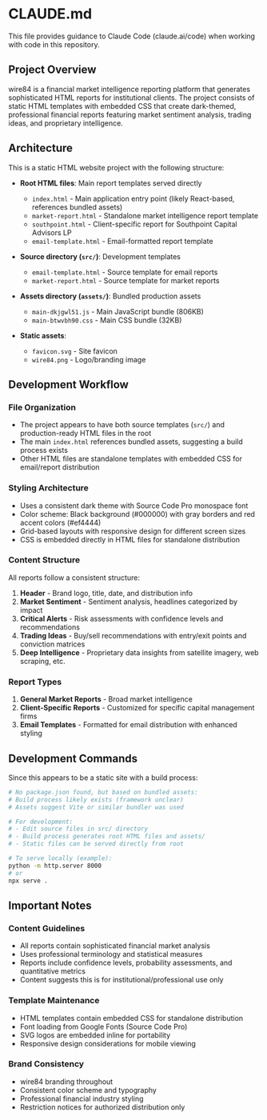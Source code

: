 # CLAUDE.md

This file provides guidance to Claude Code (claude.ai/code) when working with code in this repository.

## Project Overview

wire84 is a financial market intelligence reporting platform that generates sophisticated HTML reports for institutional clients. The project consists of static HTML templates with embedded CSS that create dark-themed, professional financial reports featuring market sentiment analysis, trading ideas, and proprietary intelligence.

## Architecture

This is a static HTML website project with the following structure:

- **Root HTML files**: Main report templates served directly
  - `index.html` - Main application entry point (likely React-based, references bundled assets)
  - `market-report.html` - Standalone market intelligence report template
  - `southpoint.html` - Client-specific report for Southpoint Capital Advisors LP
  - `email-template.html` - Email-formatted report template

- **Source directory (`src/`)**: Development templates
  - `email-template.html` - Source template for email reports
  - `market-report.html` - Source template for market reports

- **Assets directory (`assets/`)**: Bundled production assets
  - `main-dkjgwl51.js` - Main JavaScript bundle (806KB)
  - `main-btwvbh90.css` - Main CSS bundle (32KB)

- **Static assets**:
  - `favicon.svg` - Site favicon
  - `wire84.png` - Logo/branding image

## Development Workflow

### File Organization
- The project appears to have both source templates (`src/`) and production-ready HTML files in the root
- The main `index.html` references bundled assets, suggesting a build process exists
- Other HTML files are standalone templates with embedded CSS for email/report distribution

### Styling Architecture
- Uses a consistent dark theme with Source Code Pro monospace font
- Color scheme: Black background (#000000) with gray borders and red accent colors (#ef4444)
- Grid-based layouts with responsive design for different screen sizes
- CSS is embedded directly in HTML files for standalone distribution

### Content Structure
All reports follow a consistent structure:
1. **Header** - Brand logo, title, date, and distribution info
2. **Market Sentiment** - Sentiment analysis, headlines categorized by impact
3. **Critical Alerts** - Risk assessments with confidence levels and recommendations
4. **Trading Ideas** - Buy/sell recommendations with entry/exit points and conviction matrices
5. **Deep Intelligence** - Proprietary data insights from satellite imagery, web scraping, etc.

### Report Types
1. **General Market Reports** - Broad market intelligence
2. **Client-Specific Reports** - Customized for specific capital management firms
3. **Email Templates** - Formatted for email distribution with enhanced styling

## Development Commands

Since this appears to be a static site with a build process:

```bash
# No package.json found, but based on bundled assets:
# Build process likely exists (framework unclear)
# Assets suggest Vite or similar bundler was used

# For development:
# - Edit source files in src/ directory
# - Build process generates root HTML files and assets/
# - Static files can be served directly from root

# To serve locally (example):
python -m http.server 8000
# or
npx serve .
```

## Important Notes

### Content Guidelines
- All reports contain sophisticated financial market analysis
- Uses professional terminology and statistical measures
- Reports include confidence levels, probability assessments, and quantitative metrics
- Content suggests this is for institutional/professional use only

### Template Maintenance
- HTML templates contain embedded CSS for standalone distribution
- Font loading from Google Fonts (Source Code Pro)
- SVG logos are embedded inline for portability
- Responsive design considerations for mobile viewing

### Brand Consistency
- wire84 branding throughout
- Consistent color scheme and typography
- Professional financial industry styling
- Restriction notices for authorized distribution only